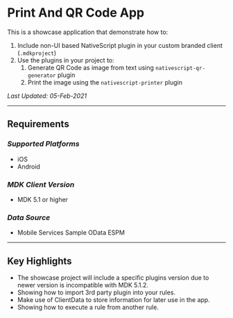 # Print And QR Code App

This is a showcase application that demonstrate how to:

1. Include non-UI based NativeScript plugin in your custom branded client (`.mdkproject`)
2. Use the plugins in your project to:
      1. Generate QR Code as image from text using `nativescript-qr-generator` plugin
      2. Print the image using the `nativescript-printer` plugin

*Last Updated: 05-Feb-2021*

***

## Requirements

### *Supported Platforms*

* iOS
* Android

### *MDK Client Version*

* MDK 5.1 or higher

### *Data Source*

* Mobile Services Sample OData ESPM

***

## Key Highlights

* The showcase project will include a specific plugins version due to newer version is incompatible with MDK 5.1.2.
* Showing how to import 3rd party plugin into your rules.
* Make use of ClientData to store information for later use in the app.
* Showing how to execute a rule from another rule.
